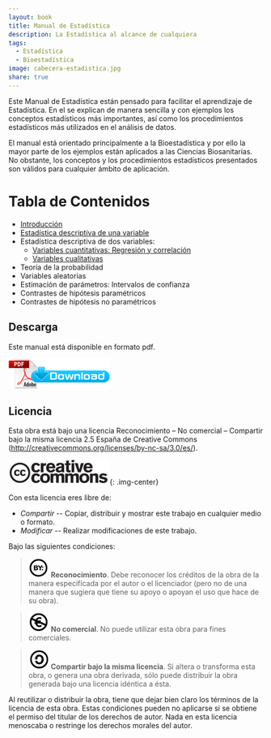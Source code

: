 ```yaml
---
layout: book
title: Manual de Estadística
description: La Estadística al alcance de cualquiera
tags:
  - Estadística
  - Bioestadística
image: cabecera-estadistica.jpg
share: true
---
```


Este Manual de Estadística están pensado para facilitar el aprendizaje de Estadística. En el se explican de manera sencilla y con ejemplos los conceptos estadísticos más importantes, así como los procedimientos estadísticos más utilizados en el análisis de datos.

El manual está orientado principalmente a la Bioestadística y por ello la mayor parte de los ejemplos están aplicados a las Ciencias Biosanitarias. No obstante, los conceptos y los procedimientos estadísticos presentados son válidos para cualquier ámbito de aplicación.

# Tabla de Contenidos

- [Introducción](/estadistica/manual/introduccion.html)
- [Estadística descriptiva de una variable](/estadistica/manual/estadistica-descriptiva.html)
- Estadística descriptiva de dos variables:
    - [Variables cuantitativas: Regresión y correlación](/estadistica/manual/regresion.html)
    - [Variables cualitativas](/estadistica/manual/relaciones-cualitativas.html)
- Teoría de la probabilidad
- Variables aleatorias
- Estimación de parámetros: Intervalos de confianza
- Contrastes de hipótesis paramétricos
- Contrastes de hipótesis no paramétricos

## Descarga

Este manual está disponible en formato pdf.

[![Download pdf](/images/pdf_download.png)](https://github.com/asalber/curso_estadistica/raw/master/manual_estadistica.pdf)

## Licencia

Esta obra está bajo una licencia Reconocimiento – No comercial – Compartir bajo la misma licencia 2.5 España de Creative Commons (<http://creativecommons.org/licenses/by-nc-sa/3.0/es/>).

![Creative Commons](/images/cc-logo.png){: .img-center}

Con esta licencia eres libre de:

- _Compartir_ -- Copiar, distribuir y mostrar este trabajo en cualquier medio o formato.
- _Modificar_ -- Realizar modificaciones de este trabajo.

Bajo las siguientes condiciones:

> ![cc-by](/images/cc-by.png) **Reconocimiento**. Debe reconocer los créditos de la obra de la manera especificada por el autor o el licenciador (pero no de una manera que sugiera que tiene su apoyo o apoyan el uso que hace de su obra).

> ![cc-e](/images/cc-e.png) **No comercial**. No puede utilizar esta obra para fines comerciales.

> ![cc-c](/images/cc-c.png) **Compartir bajo la misma licencia**. Si altera o transforma esta obra, o genera una obra derivada, sólo puede distribuir la obra generada bajo una licencia idéntica a ésta.

Al reutilizar o distribuir la obra, tiene que dejar bien claro los términos de la licencia de esta obra. Estas condiciones pueden no aplicarse si se obtiene el permiso del titular de los derechos de autor. Nada en esta licencia menoscaba o restringe los derechos morales del autor.
